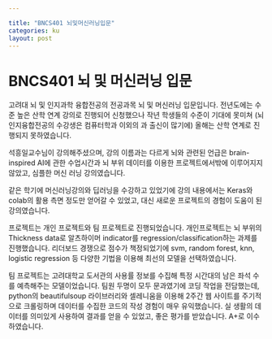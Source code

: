 ```yaml
---

title: "BNCS401 뇌및머신러닝입문"
categories: ku
layout: post
---
```


# BNCS401 뇌 및 머신러닝 입문

고려대 뇌 및 인지과학 융합전공의 전공과목 뇌 및 머신러닝 입문입니다. 전년도에는 수준 높은 산학 연계 강의로 진행되어 신청했으나 작년 학생들의 수준이 기대에 못미쳐 (뇌인지융합전공의 수강생은 컴퓨터학과 이외의 과 출신이 많기에) 올해는 산학 연계로 진행되지 못하였습니다.

석흥일교수님이 강의해주셨으며, 강의 이름과는 다르게 뇌와 관련된 언급은 brain-inspired AI에 관한 수업시간과 뇌 부위 데이터를 이용한 프로젝트에서밖에 이루어지지 않았고, 심플한 머신 러닝 강의였습니다.

같은 학기에 머신러닝강의와 딥러닝을 수강하고 있었기에 강의 내용에서는 Keras와 colab의 활용 측면 정도만 얻어갈 수 있었고, 대신 새로운 프로젝트의 경험이 도움이 된 강의였습니다.

프로젝트는 개인 프로젝트와 팀 프로젝트로 진행되었습니다. 개인프로젝트는 뇌 부위의 Thickness data로 알츠하이머 indicator를 regression/classification하는 과제를 진행했습니다. 리더보드 경쟁으로 점수가 책정되었기에 svm, random forest, knn, logistic regression 등 다양한 기법을 이용해 최선의 모델을 선택하였습니다.

팀 프로젝트는 고려대학교 도서관의 사용률 정보를 수집해 특정 시간대의 남은 좌석 수를 예측해주는 모델이었습니다. 팀원 두명이 모두 문과였기에 코딩 작업을 전담했는데, python의 beautifulsoup 라이브러리와 셀레니움을 이용해 2주간 웹 사이트를 주기적으로 크롤링하며 데이터를 수집한 코드의 작성 경험이 매우 유익했습니다. 실 생활의 데이터를 의미있게 사용하여 결과를 얻을 수 있었고, 좋은 평가를 받았습니다. A+로 이수하였습니다.